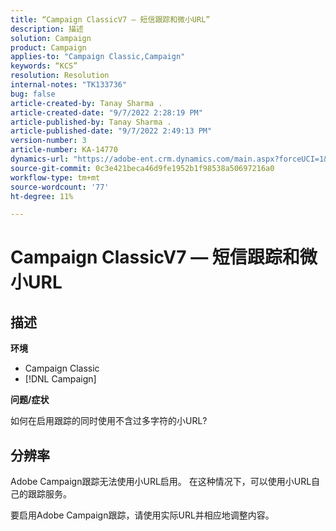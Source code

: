 ```yaml
---
title: “Campaign ClassicV7 — 短信跟踪和微小URL”
description: 描述
solution: Campaign
product: Campaign
applies-to: "Campaign Classic,Campaign"
keywords: “KCS”
resolution: Resolution
internal-notes: "TK133736"
bug: false
article-created-by: Tanay Sharma .
article-created-date: "9/7/2022 2:28:19 PM"
article-published-by: Tanay Sharma .
article-published-date: "9/7/2022 2:49:13 PM"
version-number: 3
article-number: KA-14770
dynamics-url: "https://adobe-ent.crm.dynamics.com/main.aspx?forceUCI=1&pagetype=entityrecord&etn=knowledgearticle&id=da90614b-b92e-ed11-9db1-002248086735"
source-git-commit: 0c3e421beca46d9fe1952b1f98538a50697216a0
workflow-type: tm+mt
source-wordcount: '77'
ht-degree: 11%

---
```


# Campaign ClassicV7 — 短信跟踪和微小URL

## 描述


<b>环境</b>

- Campaign Classic
- [!DNL Campaign]




<b>问题/症状</b>

如何在启用跟踪的同时使用不含过多字符的小URL?


## 分辨率


Adobe Campaign跟踪无法使用小URL启用。 在这种情况下，可以使用小URL自己的跟踪服务。

要启用Adobe Campaign跟踪，请使用实际URL并相应地调整内容。


